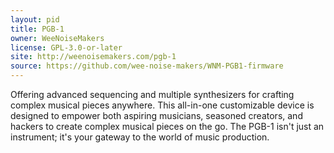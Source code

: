 ```yaml
---
layout: pid
title: PGB-1
owner: WeeNoiseMakers
license: GPL-3.0-or-later
site: http://weenoisemakers.com/pgb-1
source: https://github.com/wee-noise-makers/WNM-PGB1-firmware
---
```


Offering advanced sequencing and multiple synthesizers for crafting complex musical 
pieces anywhere. This all-in-one customizable device is designed to empower both 
aspiring musicians, seasoned creators, and hackers to create complex musical pieces
on the go. The PGB-1 isn't just an instrument; it's your gateway to the world of music
production. 
